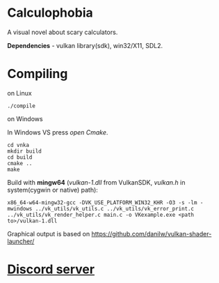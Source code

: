 # Calculophobia
A visual novel about scary calculators.

**Dependencies** - vulkan library(sdk), win32/X11, SDL2.

# Compiling
on Linux
```
./compile
```
  
on Windows

In Windows VS press *open Cmake*.
```
cd vnka
mkdir build
cd build
cmake ..
make
```

Build with **mingw64** (*vulkan-1.dll* from VulkanSDK, *vulkan.h* in system(cygwin or native) path):
```
x86_64-w64-mingw32-gcc -DVK_USE_PLATFORM_WIN32_KHR -O3 -s -lm -mwindows ../vk_utils/vk_utils.c ../vk_utils/vk_error_print.c ../vk_utils/vk_render_helper.c main.c -o VKexample.exe <path to>/vulkan-1.dll
```

Graphical output is based on https://github.com/danilw/vulkan-shader-launcher/
# [**Discord server**](https://discord.gg/BvfPC4c)
